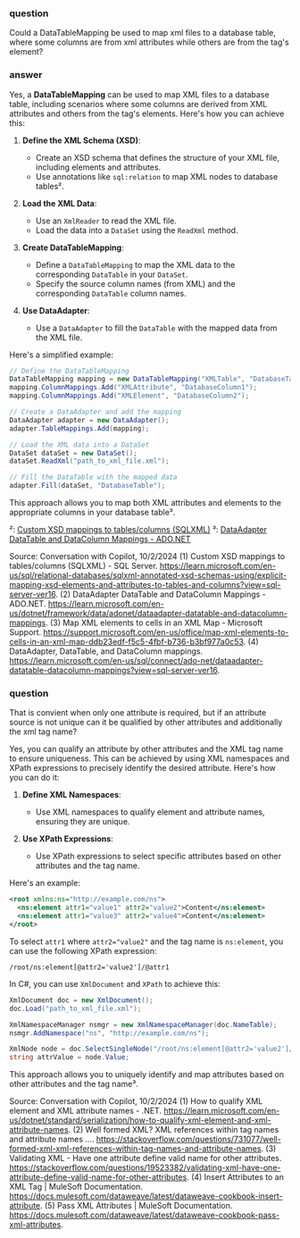 ### question

Could a DataTableMapping be used to map xml files to a database table, where some columns are from xml attributes while others are from the tag's element?

### answer

Yes, a **DataTableMapping** can be used to map XML files to a database table, including scenarios where some columns are derived from XML attributes and others from the tag's elements. Here's how you can achieve this:

1. **Define the XML Schema (XSD)**:

   - Create an XSD schema that defines the structure of your XML file, including elements and attributes.
   - Use annotations like `sql:relation` to map XML nodes to database tables².

2. **Load the XML Data**:

   - Use an `XmlReader` to read the XML file.
   - Load the data into a `DataSet` using the `ReadXml` method.

3. **Create DataTableMapping**:

   - Define a `DataTableMapping` to map the XML data to the corresponding `DataTable` in your `DataSet`.
   - Specify the source column names (from XML) and the corresponding `DataTable` column names.

4. **Use DataAdapter**:
   - Use a `DataAdapter` to fill the `DataTable` with the mapped data from the XML file.

Here's a simplified example:

```csharp
// Define the DataTableMapping
DataTableMapping mapping = new DataTableMapping("XMLTable", "DatabaseTable");
mapping.ColumnMappings.Add("XMLAttribute", "DatabaseColumn1");
mapping.ColumnMappings.Add("XMLElement", "DatabaseColumn2");

// Create a DataAdapter and add the mapping
DataAdapter adapter = new DataAdapter();
adapter.TableMappings.Add(mapping);

// Load the XML data into a DataSet
DataSet dataSet = new DataSet();
dataSet.ReadXml("path_to_xml_file.xml");

// Fill the DataTable with the mapped data
adapter.Fill(dataSet, "DatabaseTable");
```

This approach allows you to map both XML attributes and elements to the appropriate columns in your database table³.

²: [Custom XSD mappings to tables/columns (SQLXML)](https://learn.microsoft.com/en-us/sql/relational-databases/sqlxml-annotated-xsd-schemas-using/explicit-mapping-xsd-elements-and-attributes-to-tables-and-columns?view=sql-server-ver16)
³: [DataAdapter DataTable and DataColumn Mappings - ADO.NET](https://learn.microsoft.com/en-us/dotnet/framework/data/adonet/dataadapter-datatable-and-datacolumn-mappings)

Source: Conversation with Copilot, 10/2/2024
(1) Custom XSD mappings to tables/columns (SQLXML) - SQL Server. https://learn.microsoft.com/en-us/sql/relational-databases/sqlxml-annotated-xsd-schemas-using/explicit-mapping-xsd-elements-and-attributes-to-tables-and-columns?view=sql-server-ver16.
(2) DataAdapter DataTable and DataColumn Mappings - ADO.NET. https://learn.microsoft.com/en-us/dotnet/framework/data/adonet/dataadapter-datatable-and-datacolumn-mappings.
(3) Map XML elements to cells in an XML Map - Microsoft Support. https://support.microsoft.com/en-us/office/map-xml-elements-to-cells-in-an-xml-map-ddb23edf-f5c5-4fbf-b736-b3bf977a0c53.
(4) DataAdapter, DataTable, and DataColumn mappings. https://learn.microsoft.com/en-us/sql/connect/ado-net/dataadapter-datatable-datacolumn-mappings?view=sql-server-ver16.

### question

That is convient when only one attribute is required, but if an attribute source is not unique can it be qualified by other attributes and additionally the xml tag name?

Yes, you can qualify an attribute by other attributes and the XML tag name to ensure uniqueness. This can be achieved by using XML namespaces and XPath expressions to precisely identify the desired attribute. Here's how you can do it:

1. **Define XML Namespaces**:

   - Use XML namespaces to qualify element and attribute names, ensuring they are unique.

2. **Use XPath Expressions**:
   - Use XPath expressions to select specific attributes based on other attributes and the tag name.

Here's an example:

```xml
<root xmlns:ns="http://example.com/ns">
  <ns:element attr1="value1" attr2="value2">Content</ns:element>
  <ns:element attr1="value3" attr2="value4">Content</ns:element>
</root>
```

To select `attr1` where `attr2="value2"` and the tag name is `ns:element`, you can use the following XPath expression:

```xpath
/root/ns:element[@attr2='value2']/@attr1
```

In C#, you can use `XmlDocument` and `XPath` to achieve this:

```csharp
XmlDocument doc = new XmlDocument();
doc.Load("path_to_xml_file.xml");

XmlNamespaceManager nsmgr = new XmlNamespaceManager(doc.NameTable);
nsmgr.AddNamespace("ns", "http://example.com/ns");

XmlNode node = doc.SelectSingleNode("/root/ns:element[@attr2='value2']/@attr1", nsmgr);
string attrValue = node.Value;
```

This approach allows you to uniquely identify and map attributes based on other attributes and the tag name³.

Source: Conversation with Copilot, 10/2/2024
(1) How to qualify XML element and XML attribute names - .NET. https://learn.microsoft.com/en-us/dotnet/standard/serialization/how-to-qualify-xml-element-and-xml-attribute-names.
(2) Well formed XML? XML references within tag names and attribute names .... https://stackoverflow.com/questions/731077/well-formed-xml-xml-references-within-tag-names-and-attribute-names.
(3) Validating XML - Have one attribute define valid name for other attributes. https://stackoverflow.com/questions/19523382/validating-xml-have-one-attribute-define-valid-name-for-other-attributes.
(4) Insert Attributes to an XML Tag | MuleSoft Documentation. https://docs.mulesoft.com/dataweave/latest/dataweave-cookbook-insert-attribute.
(5) Pass XML Attributes | MuleSoft Documentation. https://docs.mulesoft.com/dataweave/latest/dataweave-cookbook-pass-xml-attributes.
